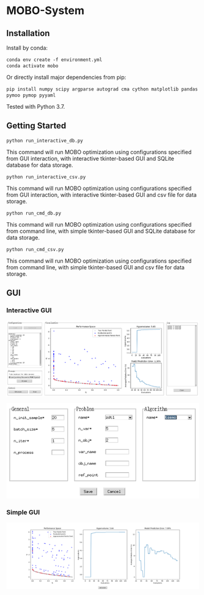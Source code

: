 # MOBO-System

## Installation

Install by conda:

```
conda env create -f environment.yml
conda activate mobo
```

Or directly install major dependencies from pip:

```
pip install numpy scipy argparse autograd cma cython matplotlib pandas pymoo pymop pyyaml
```

Tested with Python 3.7.

## Getting Started

```
python run_interactive_db.py
```

This command will run MOBO optimization using configurations specified from GUI interaction, with interactive tkinter-based GUI and SQLite database for data storage.

```
python run_interactive_csv.py
```

This command will run MOBO optimization using configurations specified from GUI interaction, with interactive tkinter-based GUI and csv file for data storage.

```
python run_cmd_db.py
```

This command will run MOBO optimization using configurations specified from command line, with simple tkinter-based GUI and SQLite database for data storage.

```
python run_cmd_csv.py
```

This command will run MOBO optimization using configurations specified from command line, with simple tkinter-based GUI and csv file for data storage.

## GUI

### Interactive GUI

![gui_interactive](data/gui_interactive_main.png)

![gui_interactive](data/gui_interactive_config.png)

### Simple GUI

![gui_interactive](data/gui_simple.png)